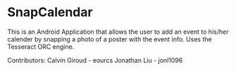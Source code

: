 # SnapCalendar

This is an Android Application that allows the user to add an event to his/her calender by snapping a photo of a poster
with the event info.  Uses the Tesseract ORC engine.

Contributors:
Calvin Giroud - eourcs
Jonathan Liu - jonl1096
